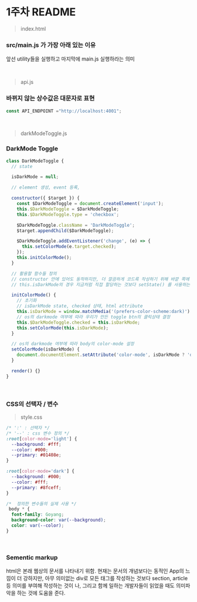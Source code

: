 # 1주차 README

> index.html

### src/main.js 가 가장 아래 있는 이유
앞선 utility들을 실행하고 마지막에 main.js 실행하라는 의미

<br/>

> api.js

### 바뀌지 않는 상수값은 대문자로 표현

```js
const API_ENDPOINT ="http://localhost:4001";
```

<br/>

> darkModeToggle.js

### DarkMode Toggle 

```js
class DarkModeToggle {
  // state

  isDarkMode = null;

  // element 생성, event 등록,

  constructor({ $target }) {
    const $DarkModeToggle = document.createElement('input');
    this.$DarkModeToggle = $DarkModeToggle;
    this.$DarkModeToggle.type = 'checkbox';

    $DarkModeToggle.className = 'DarkModeToggle';
    $target.appendChild($DarkModeToggle);

    $DarkModeToggle.addEventListener('change', (e) => {
      this.setColorMode(e.target.checked);
    });
    this.initColorMode();
  }

  // 활용할 함수들 정의
  // constructor 안에 있어도 동작하지만, 더 깔끔하게 코드륵 작성하기 위해 바깥 쪽에 함수로 분리
  // this.isDarkMode의 경우 지금처럼 직접 할당하는 것보다 setState() 를 사용하는 것이 좋다.

  initColorMode() {
    // 초기화
    // isDarkMode state, checked 상태, html attribute
    this.isDarkMode = window.matchMedia('(prefers-color-scheme:dark)').matchs;
    // os의 darkmode 여부에 따라 우리가 만든 toggle btn의 클릭상태 결정
    this.$DarkModeToggle.checked = this.isDarkMode;
    this.setColorMode(this.isDarkMode);
  }

  // os의 darkmode 여부에 따라 body의 color-mode 설정
  setColorMode(isDarkMode) {
    document.documentElement.setAttribute('color-mode', isDarkMode ? 'dark' : 'light');
  }

  render() {}
}
```

<br/>

### CSS의 선택자 / 변수

> style.css

```css
/* ':' : 선택자 */
/* '--' : css 변수 정의 */
:root[color-mode='light'] {
  --background: #fff;
  --color: #000;
  --primary: #01408e;
}

:root[color-mode='dark'] {
  --background: #000;
  --color: #fff;
  --primary: #8fceff;
}

/*  정의한 변수들의 실제 사용 */
 body * {
  font-family: Goyang;
  background-color: var(--background);
  color: var(--color);
}
```

<br/>

### Sementic markup

html은 본래 웹상의 문서를 나타내기 위함. 현재는 문서의 개념보다는 동적인 App의 느낌이 더 강하지만, 아무 의미없는 div로 모든 태그를 작성하는 것보다 section, article 등 의미를 부여해 작성하는 것이 나, 그리고 함께 일하는 개발자들이 읽었을 때도 의미파악을 하는 것에 도움을 준다.

